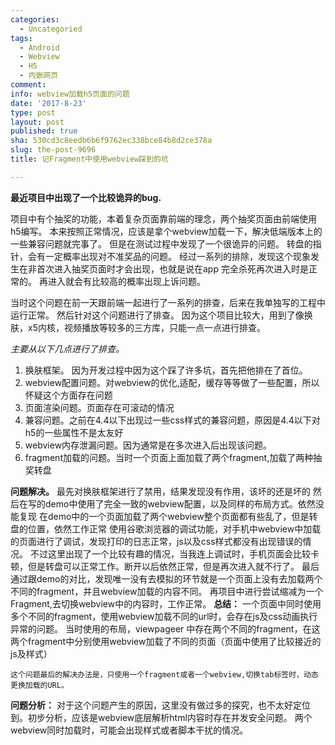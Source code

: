 ```yaml
---
categories:
  - Uncategoried
tags:
  - Android
  - Webview
  - H5
  - 内嵌网页
comment: 
info: webview加载h5页面的问题
date: '2017-8-23'
type: post
layout: post
published: true
sha: 530cd3c8eedb6b6f9762ec338bce84b8d2ce378a
slug: the-post-9696
title: 记Fragment中使用webview踩到的坑

---
```



**最近项目中出现了一个比较诡异的bug.**

项目中有个抽奖的功能，本着复杂页面靠前端的理念，两个抽奖页面由前端使用h5编写。
本来按照正常情况，应该是拿个webview加载一下，解决低端版本上的一些兼容问题就完事了。
但是在测试过程中发现了一个很诡异的问题。
转盘的指针，会有一定概率出现对不准奖品的问题。
经过一系列的排除，发现这个现象发生在非首次进入抽奖页面时才会出现，也就是说在app 完全杀死再次进入时是正常的。
再进入就会有比较高的概率出现上诉问题。

当时这个问题在前一天跟前端一起进行了一系列的排查，后来在我单独写的工程中运行正常。
然后针对这个问题进行了排查。
因为这个项目比较大，用到了像换肤，x5内核，视频播放等较多的三方库，只能一点一点进行排查。

*主要从以下几点进行了排查。*

1. 换肤框架。 因为开发过程中因为这个踩了许多坑，首先把他排在了首位。
2. webview配置问题。对webview的优化,适配，缓存等等做了一些配置，所以怀疑这个方面存在问题
3. 页面渲染问题。页面存在可滚动的情况
4. 兼容问题。之前在4.4以下出现过一些css样式的兼容问题，原因是4.4以下对h5的一些属性不是太友好
5. webview内存泄漏问题。因为通常是在多次进入后出现该问题。
6. fragment加载的问题。当时一个页面上面加载了两个fragment,加载了两种抽奖转盘

**问题解决。**
	最先对换肤框架进行了禁用，结果发现没有作用，该坏的还是坏的
	然后在写的demo中使用了完全一致的webview配置，以及同样的布局方式。依然没能复现
	在demo中的一个页面加载了两个webview整个页面都有些乱了，但是转盘的位置，依然工作正常
	使用谷歌浏览器的调试功能，对手机中webview中加载的页面进行了调试，发现打印的日志正常，js以及css样式都没有出现错误的情况。
	不过这里出现了一个比较有趣的情况，当我连上调试时，手机页面会比较卡顿，但是转盘可以正常工作。断开以后依然正常，但是再次进入就不行了。
	最后通过跟demo的对比，发现唯一没有去模拟的环节就是一个页面上没有去加载两个不同的fragment，并且webview加载的内容不同。
	再项目中进行尝试缩减为一个Fragment,去切换webview中的内容时，工作正常。
**总结：**
	一个页面中同时使用多个不同的fragment，使用webview加载不同的url时，会存在js及css动画执行异常的问题。
	当时使用的布局，viewpageer 中存在两个不同的fragment，在这两个fragment中分别使用webview加载了不同的页面（页面中使用了比较接近的js及样式）
	
	这个问题最后的解决办法是，只使用一个fragment或者一个webview,切换tab标签时，动态更换加载的URL。
**问题分析：**
	对于这个问题产生的原因，这里没有做过多的探究，也不太好定位到。初步分析，应该是webview底层解析html内容时存在并发安全问题。
	两个webview同时加载时，可能会出现样式或者脚本干扰的情况。






